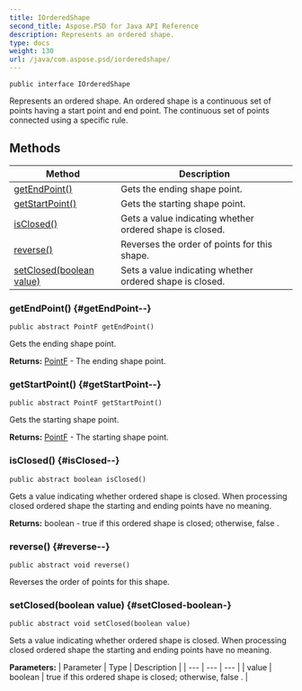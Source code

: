 ```yaml
---
title: IOrderedShape
second_title: Aspose.PSD for Java API Reference
description: Represents an ordered shape.
type: docs
weight: 130
url: /java/com.aspose.psd/iorderedshape/
---
```

```
public interface IOrderedShape
```

Represents an ordered shape. An ordered shape is a continuous set of points having a start point and end point. The continuous set of points connected using a specific rule.
## Methods

| Method | Description |
| --- | --- |
| [getEndPoint()](#getEndPoint--) | Gets the ending shape point. |
| [getStartPoint()](#getStartPoint--) | Gets the starting shape point. |
| [isClosed()](#isClosed--) | Gets a value indicating whether ordered shape is closed. |
| [reverse()](#reverse--) | Reverses the order of points for this shape. |
| [setClosed(boolean value)](#setClosed-boolean-) | Sets a value indicating whether ordered shape is closed. |
### getEndPoint() {#getEndPoint--}
```
public abstract PointF getEndPoint()
```


Gets the ending shape point.

**Returns:**
[PointF](../../com.aspose.psd/pointf) - The ending shape point.
### getStartPoint() {#getStartPoint--}
```
public abstract PointF getStartPoint()
```


Gets the starting shape point.

**Returns:**
[PointF](../../com.aspose.psd/pointf) - The starting shape point.
### isClosed() {#isClosed--}
```
public abstract boolean isClosed()
```


Gets a value indicating whether ordered shape is closed. When processing closed ordered shape the starting and ending points have no meaning.

**Returns:**
boolean -  true  if this ordered shape is closed; otherwise,  false .
### reverse() {#reverse--}
```
public abstract void reverse()
```


Reverses the order of points for this shape.

### setClosed(boolean value) {#setClosed-boolean-}
```
public abstract void setClosed(boolean value)
```


Sets a value indicating whether ordered shape is closed. When processing closed ordered shape the starting and ending points have no meaning.

**Parameters:**
| Parameter | Type | Description |
| --- | --- | --- |
| value | boolean |  true  if this ordered shape is closed; otherwise,  false . |

